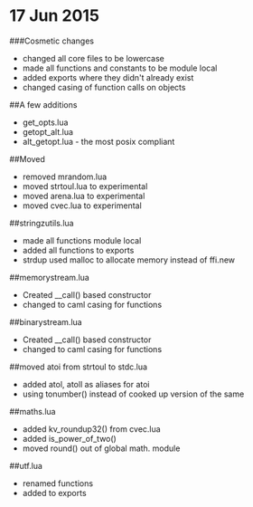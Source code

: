 17 Jun 2015
===========
###Cosmetic changes
* changed all core files to be lowercase
* made all functions and constants to be module local
* added exports where they didn't already exist
* changed casing of function calls on objects

##A few additions
* get_opts.lua
* getopt_alt.lua
* alt_getopt.lua - the most posix compliant

##Moved
* removed mrandom.lua
* moved strtoul.lua to experimental
* moved arena.lua to experimental
* moved cvec.lua to experimental

##stringzutils.lua 
* made all functions module local
* added all functions to exports
* strdup used malloc to allocate memory instead of ffi.new


##memorystream.lua
* Created __call() based constructor
* changed to caml casing for functions

##binarystream.lua
* Created __call() based constructor
* changed to caml casing for functions

##moved atoi from strtoul to stdc.lua
* added atol, atoll as aliases for atoi
* using tonumber() instead of cooked up version of the same

##maths.lua
* added kv_roundup32() from cvec.lua
* added is_power_of_two()
* moved round() out of global math. module

##utf.lua
* renamed functions
* added to exports
